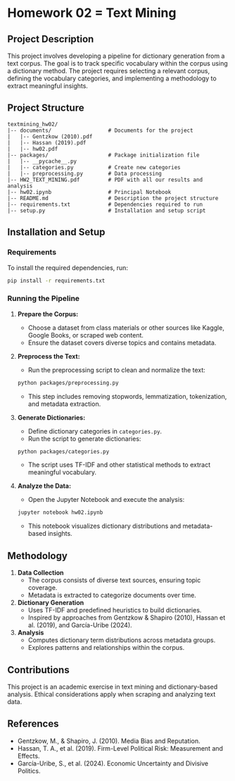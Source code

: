# Homework 02 = Text Mining

## Project Description
This project involves developing a pipeline for dictionary generation from a text corpus. The goal is to track specific vocabulary within the corpus using a dictionary method. The project requires selecting a relevant corpus, defining the vocabulary categories, and implementing a methodology to extract meaningful insights.

## Project Structure
```
textmining_hw02/
|-- documents/                  # Documents for the project
|   |-- Gentzkow (2010).pdf
|   |-- Hassan (2019).pdf
|   |-- hw02.pdf
|-- packages/                   # Package initialization file
|   |-- __pycache__.py          
|   |-- categories.py           # Create new categories
|   |-- preprocessing.py        # Data processing
|-- HW2_TEXT_MINING.pdf         # PDF with all our results and analysis
|-- hw02.ipynb                  # Principal Notebook
|-- README.md                   # Description the project structure
|-- requirements.txt            # Dependencies required to run
|-- setup.py                    # Installation and setup script
```

## Installation and Setup
### Requirements
To install the required dependencies, run:
```sh
pip install -r requirements.txt
```
### Running the Pipeline
1. **Prepare the Corpus:**
   - Choose a dataset from class materials or other sources like Kaggle, Google Books, or scraped web content.
   - Ensure the dataset covers diverse topics and contains metadata.
   
2. **Preprocess the Text:**
   - Run the preprocessing script to clean and normalize the text:
   ```sh
   python packages/preprocessing.py
   ```
   - This step includes removing stopwords, lemmatization, tokenization, and metadata extraction.

3. **Generate Dictionaries:**
   - Define dictionary categories in `categories.py`.
   - Run the script to generate dictionaries:
   ```sh
   python packages/categories.py
   ```
   - The script uses TF-IDF and other statistical methods to extract meaningful vocabulary.

4. **Analyze the Data:**
   - Open the Jupyter Notebook and execute the analysis:
    ```sh
   jupyter notebook hw02.ipynb
   ``` 
   - This notebook visualizes dictionary distributions and metadata-based insights.

## Methodology
1. **Data Collection**
   - The corpus consists of diverse text sources, ensuring topic coverage.
   - Metadata is extracted to categorize documents over time.
2. **Dictionary Generation**
   - Uses TF-IDF and predefined heuristics to build dictionaries.
   - Inspired by approaches from Gentzkow & Shapiro (2010), Hassan et al. (2019), and García-Uribe (2024).
3. **Analysis**
   - Computes dictionary term distributions across metadata groups.
   - Explores patterns and relationships within the corpus.

## Contributions
This project is an academic exercise in text mining and dictionary-based analysis. Ethical considerations apply when scraping and analyzing text data.

## References
- Gentzkow, M., & Shapiro, J. (2010). Media Bias and Reputation.
- Hassan, T. A., et al. (2019). Firm-Level Political Risk: Measurement and Effects.
- García-Uribe, S., et al. (2024). Economic Uncertainty and Divisive Politics.
